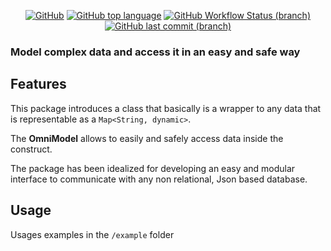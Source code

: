 <div align="center">
 
  <a href="">![GitHub](https://img.shields.io/github/license/tratteo/omnimodel?color=orange&label=License)</a>
  <a href="">![GitHub top language](https://img.shields.io/github/languages/top/tratteo/omnimodel?color=blue&label=dart&logo=dart)</a>
  <a href="">![GitHub Workflow Status (branch)](https://img.shields.io/github/workflow/status/tratteo/omnimodel/Dart%20CI/main?label=Tests&logo=github)</a>
  <a href="">![GitHub last commit (branch)](https://img.shields.io/github/last-commit/tratteo/omnimodel/main?label=Last%20commit&color=brightgreen&logo=github)</a>
</div> 


### Model complex data and access it in an easy and safe way

## Features

This package introduces a class that basically is a wrapper to any data that is representable as a `Map<String, dynamic>`.

The **OmniModel** allows to easily and safely access data inside the construct.

The package has been idealized for developing an easy and modular interface to communicate with any non relational, Json based database.

## Usage

Usages examples in the `/example` folder

